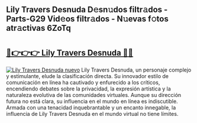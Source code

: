 ## Lily Travers Desnuda D𝚎sn𝚞dos filtr𝚊dos - Parts-G29 Vid𝚎os filtr𝚊dos - N𝚞evas f𝚘tos atr𝚊ctivas 6ZoTq

# <h2><a href="http://mb645hl.tromn.icu/?c=Lily+Travers+Desnuda">🔗👉👉👉 Lily Travers Desnuda 🔗🔗</a></h2>

[![Lily Travers Desnuda nuevo](https://i.imgur.com/pEAQMta.gif)](http://mb645hl.tromn.icu/?c=Lily+Travers+Desnuda)
Lily Travers Desnuda, un personaje complejo y estimulante, elude la clasificación directa. Su innovador estilo de comunicación en línea ha cautivado y enfurecido a los críticos, encendiendo debates sobre la privacidad, la expresión artística y la naturaleza evolutiva de las comunidades virtuales. Aunque su dirección futura no está clara, su influencia en el mundo en línea es indiscutible. Armada con una tenacidad inquebrantable y un encanto innegable, la influencia de Lily Travers Desnuda en el mundo virtual no tiene límites.
